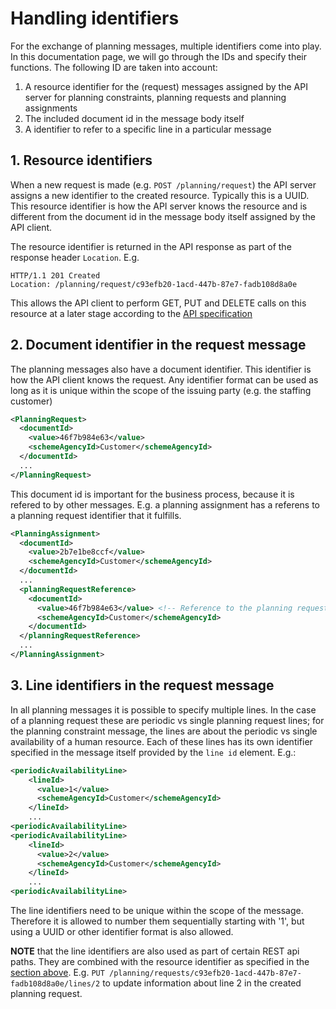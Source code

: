 # Handling identifiers

For the exchange of planning messages, multiple identifiers come into play. In this documentation page, we will go through the IDs and specify their functions. The following ID are taken into account:

1. A resource identifier for the (request) messages assigned by the API server for planning constraints, planning requests and planning assignments
2. The included document id in the message body itself
3. A identifier to refer to a specific line in a particular message

## 1. Resource identifiers
When a new request is made (e.g. `POST /planning/request`) the API server assigns a new identifier to the created resource. Typically this is a UUID. This resource identifier is how the API server knows the resource and is different from the document id in the message body itself assigned by the API client.

The resource identifier is returned in the API response as part of the response header `Location`. E.g.
```
HTTP/1.1 201 Created
Location: /planning/request/c93efb20-1acd-447b-87e7-fadb108d8a0e
```

This allows the API client to perform GET, PUT and DELETE calls on this resource at a later stage according to the [API specification](oas.mdx)

## 2. Document identifier in the request message
The planning messages also have a document identifier. This identifier is how the API client knows the request. Any identifier format can be used as long as it is unique within the scope of the issuing party (e.g. the staffing customer)

```xml
<PlanningRequest>
  <documentId>
    <value>46f7b984e63</value>
    <schemeAgencyId>Customer</schemeAgencyId>
  </documentId>
  ...
</PlanningRequest>
```

This document id is important for the business process, because it is refered to by other messages. E.g. a planning assignment has a referens to a planning request identifier that it fulfills.

```xml
<PlanningAssignment>
  <documentId>
    <value>2b7e1be8ccf</value>
    <schemeAgencyId>Customer</schemeAgencyId>
  </documentId>
  ...
  <planningRequestReference>
    <documentId>
      <value>46f7b984e63</value> <!-- Reference to the planning request in the example above -->
      <schemeAgencyId>Customer</schemeAgencyId>
    </documentId>
  </planningRequestReference>
  ...
</PlanningAssignment>
```

## 3. Line identifiers in the request message

In all planning messages it is possible to specify multiple lines. In the case of a planning request these are periodic vs single planning request lines; for the planning constraint message, the lines are about the periodic vs single availability of a human resource. Each of these lines has its own identifier specified in the message itself  provided by the `line id` element. E.g.:

```xml
<periodicAvailabilityLine>
    <lineId>
      <value>1</value>
      <schemeAgencyId>Customer</schemeAgencyId>
    </lineId>
    ...
<periodicAvailabilityLine>
<periodicAvailabilityLine>
    <lineId>
      <value>2</value>
      <schemeAgencyId>Customer</schemeAgencyId>
    </lineId>
    ...
<periodicAvailabilityLine>
```

The line identifiers need to be unique within the scope of the message. Therefore it is allowed to number them sequentially starting with '1', but using a UUID or other identifier format is also allowed.

**NOTE** that the line identifiers are also used as part of certain REST api paths. They are combined with the resource identifier as specified in the [section above](#1-resource-identifiers). E.g. `PUT /planning/requests/c93efb20-1acd-447b-87e7-fadb108d8a0e/lines/2` to update information about line 2 in the created planning request.
